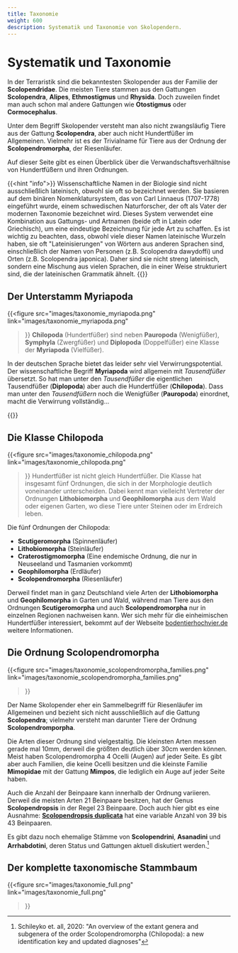 ```yaml
---
title: Taxonomie
weight: 600
description: Systematik und Taxonomie von Skolopendern.
---
```


# Systematik und Taxonomie

In der Terraristik sind die bekanntesten Skolopender aus der Familie der **Scolopendridae**. Die meisten Tiere stammen aus den Gattungen **Scolopendra**, **Alipes**, **Ethmostigmus** und **Rhysida**. Doch zuweilen findet man auch schon mal andere Gattungen wie **Otostigmus** oder **Cormocephalus**.

Unter dem Begriff Skolopender versteht man also nicht zwangsläufig Tiere aus der Gattung **Scolopendra**, aber auch nicht Hundertfüßer im Allgemeinen. Vielmehr ist es der Trivialname für Tiere aus der Ordnung der **Scolopendromorpha**, der Riesenläufer.

Auf dieser Seite gibt es einen Überblick über die Verwandschaftsverhältnise von Hundertfüßern und ihren Ordnungen.

{{<hint "info">}}
Wissenschaftliche Namen in der Biologie sind nicht ausschließlich lateinisch, obwohl sie oft so bezeichnet werden. Sie basieren auf dem binären Nomenklatursystem, das von Carl Linnaeus (1707-1778) eingeführt wurde, einem schwedischen Naturforscher, der oft als Vater der modernen Taxonomie bezeichnet wird. Dieses System verwendet eine Kombination aus Gattungs- und Artnamen (beide oft in Latein oder Griechisch), um eine eindeutige Bezeichnung für jede Art zu schaffen. Es ist wichtig zu beachten, dass, obwohl viele dieser Namen lateinische Wurzeln haben, sie oft "Lateinisierungen" von Wörtern aus anderen Sprachen sind, einschließlich der Namen von Personen (z.B. Scolopendra dawydoffi) und Orten (z.B. Scolopendra japonica). Daher sind sie nicht streng lateinisch, sondern eine Mischung aus vielen Sprachen, die in einer Weise strukturiert sind, die der lateinischen Grammatik ähnelt.
{{</hint>}}

## Der Unterstamm Myriapoda

{{<figure 
  src="images/taxonomie_myriapoda.png"
  link="images/taxonomie_myriapoda.png"
>}}
**Chilopoda** (Hundertfüßer) sind neben **Pauropoda** (Wenigfüßer), **Symphyla** (Zwergfüßer) und **Diplopoda** (Doppelfüßer) eine Klasse der **Myriapoda** (Vielfüßer).

In der deutschen Sprache bietet das leider sehr viel Verwirrungspotential. Der wissenschaftliche Begriff **Myriapoda** wird allgemein mit _Tausendfüßer_ übersetzt. So hat man unter den _Tausendfüßer_ die eigentlichen Tausendfüßer (**Diplopoda**) aber auch die Hundertfüßer (**Chilopoda**). Dass man unter den _Tausendfüßern_ noch die Wenigfüßer (**Pauropoda**) einordnet, macht die Verwirrung vollständig...

{{<clearfix>}}

## Die Klasse Chilopoda

{{<figure 
  src="images/taxonomie_chilopoda.png"
  link="images/taxonomie_chilopoda.png"
>}}
Hundertfüßer ist nicht gleich Hundertfüßer. Die Klasse hat insgesamt fünf Ordnungen, die sich in der Morphologie deutlich voneinander unterscheiden. Dabei kennt man vielleicht Vertreter der Ordnungen **Lithobiomorpha** und **Geophilomorpha** aus dem Wald oder eigenen Garten, wo diese Tiere unter Steinen oder im Erdreich leben.

Die fünf Ordnungen der Chilopoda:

- **Scutigeromorpha** (Spinnenläufer)
- **Lithobiomorpha** (Steinläufer)
- **Craterostigmomorpha** (Eine endemische Ordnung, die nur in Neuseeland und Tasmanien vorkommt)
- **Geophilomorpha** (Erdläufer)
- **Scolopendromorpha** (Riesenläufer)

Derweil findet man in ganz Deutschland viele Arten der **Lithobiomorpha** und **Geophilomorpha** in Garten und Wald, während man Tiere aus den Ordnungen **Scutigeromorpha** und auch **Scolopendromorpha** nur in einzelnen Regionen nachweisen kann. Wer sich mehr für die einheimischen Hundertfüßer interessiert, bekommt auf der Webseite [bodentierhochvier.de](https://bodentierhochvier.de/) weitere Informationen.

## Die Ordnung Scolopendromorpha
<!--
{{<hint "info">}}
[Hier findet sich die vollständige Übersicht der Taxonomie der Ordnung Scolopendromorpha](scolopendromorpha)
{{</hint>}}
-->
{{<figure 
  src="images/taxonomie_scolopendromorpha_families.png"
  link="images/taxonomie_scolopendromorpha_families.png"
>}}

Der Name Skolopender eher ein Sammelbegriff für Riesenläufer im Allgemeinen und bezieht sich nicht ausschließlich auf die Gattung **Scolopendra**; vielmehr versteht man darunter Tiere der Ordnung **Scolopendromporpha**.

Die Arten dieser Ordnung sind vielgestaltig. Die kleinsten Arten messen gerade mal 10mm, derweil die größten deutlich über 30cm werden können. Meist haben Scolopendromorpha 4 Ocelli (Augen) auf jeder Seite. Es gibt aber auch Familien, die keine Ocelli besitzen und die kleinste Familie **Mimopidae** mit der Gattung **Mimpos**, die lediglich ein Auge auf jeder Seite haben.

Auch die Anzahl der Beinpaare kann innerhalb der Ordnung variieren. Derweil die meisten Arten 21 Beinpaare besitzen, hat der Genus **Scolopendropsis** in der Regel 23 Beinpaare. Doch auch hier gibt es eine Ausnahme: [**Scolopendropsis duplicata**](https://www.theguardian.com/science/2010/apr/18/new-to-nature-scolopendropsis-duplicata) hat eine variable Anzahl von 39 bis 43 Beinpaaren.

Es gibt dazu noch ehemalige Stämme von **Scolopendrini**, **Asanadini** und **Arrhabdotini**, deren Status und Gattungen aktuell diskutiert werden.[^1]

## Der komplette taxonomische Stammbaum

{{<figure 
  src="images/taxonomie_full.png"
  link="images/taxonomie_full.png"
>}}

[^1]: Schileyko et. all, 2020: "An overview of the extant genera and subgenera of the order Scolopendromorpha (Chilopoda): a new identification key and updated diagnoses"
